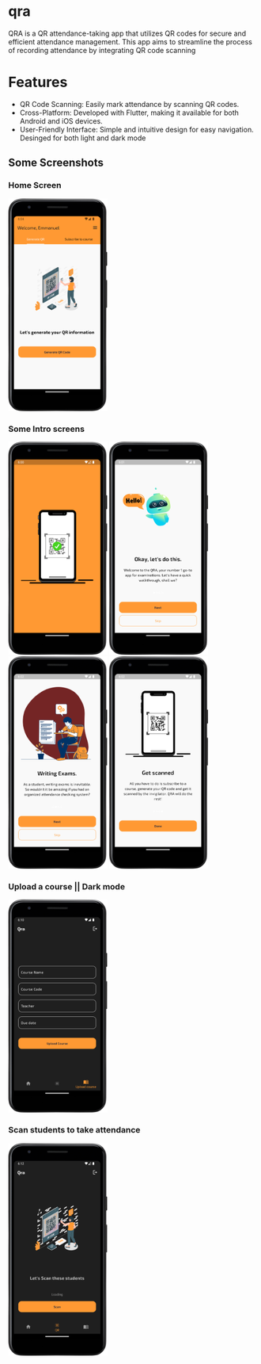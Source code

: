 # qra

QRA is a QR attendance-taking app that utilizes QR codes for secure and efficient attendance management. This app aims to streamline the process of recording attendance by integrating QR code scanning

# Features
- QR Code Scanning: Easily mark attendance by scanning QR codes.
- Cross-Platform: Developed with Flutter, making it available for both Android and iOS devices.
- User-Friendly Interface: Simple and intuitive design for easy navigation. Desinged for both light and dark mode

## Some Screenshots

### Home Screen
<img src="./screenshots/Screenshot_home_1.png" alt="Home Screen" width="200"/>

### Some Intro screens
<img src="./screenshots/Screenshot_splash.png" alt="Digital Cafeteria Chits" width="200"/>
<img src="./screenshots/Screenshot_splash1.png" alt="Digital Cafeteria Chits" width="200"/>
<img src="./screenshots/Screenshot_splash_2.png" alt="Digital Cafeteria Chits" width="200"/>
<img src="./screenshots/Screenshot_splash_3.png" alt="Digital Cafeteria Chits" width="200"/>

### Upload a course || Dark mode
<img src="./screenshots/Screenshot_upload_course_dark.png" alt="Workstudy Applications" width="200"/>

### Scan students to take attendance
<img src="./screenshots/Screenshot_scan_students_dark.png" alt="Virtual Marketplace" width="200"/>
